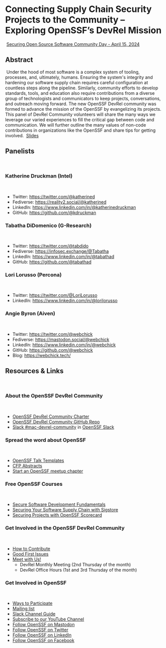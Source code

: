 # Connecting Supply Chain Security Projects to the Community – Exploring OpenSSF’s DevRel Mission
​
[Securing Open Source Software Community Day - April 15, 2024](https://sched.co/1aNLY)
​
## Abstract
​
Under the hood of most software is a complex system of tooling, processes, and, ultimately, humans. Ensuring the system's integrity and hardening our software supply chain requires careful configuration at countless steps along the pipeline. Similarly, community efforts to develop standards, tools, and education also require contributions from a diverse group of technologists and communicators to keep projects, conversations, and outreach moving forward. The new OpenSSF DevRel community was formed to advance the mission of the OpenSSF by evangelizing its projects. This panel of DevRel Community volunteers will share the many ways we leverage our varied experiences to fill the critical gap between code and communication. We will further outline the many values of non-code contributions in organizations like the OpenSSF and share tips for getting involved.
​
[Slides](https://docs.google.com/presentation/d/1geU_v7r_W1ix01qoMg8dOV1qPMZ6Z0EFVo4O4xqeLlw/edit#slide=id.g191532f3332_0_29)
​
## Panelists
​
### Katherine Druckman (Intel)
​
* Twitter: https://twitter.com/@katherined
* Fediverse: <https://reality2.social/@katherined>
* LinkedIn: https://www.linkedin.com/in/@katherinedruckman
* GitHub: https://github.com/@kdruckman
​
### Tabatha DiDomenico (G-Research)
​
* Twitter: https://twitter.com/@tabdido
* Fediverse: <https://infosec.exchange/@Tabatha>
* LinkedIn: https://www.linkedin.com/in/@tabathad
* GitHub: https://github.com/@tabathad
​
### Lori Lorusso (Percona)
​
* Twitter: https://twitter.com/@LoriLorusso
* LinkedIn: https://www.linkedin.com/in/@lorilorusso
​
### Angie Byron (Aiven)
​
* Twitter: https://twitter.com/@webchick
* Fediverse: <https://mastodon.social/@webchick>
* LinkedIn: https://www.linkedin.com/in/@webchick
* GitHub: https://github.com/@webchick
* Blog: <https://webchick.tech/>
​
## Resources & Links
​
### About the OpenSSF DevRel Community
​
* [OpenSSF DevRel Community Charter](https://docs.google.com/document/d/1hO6NuSiNr_7PO1QTYsB6qzcS8pAFW7p_6JT2y0XL5Nk/edit#heading=h.z9vrmtiy2usx)
* [OpenSSF DevRel Community GitHub Repo](https://github.com/ossf/DevRel-community)
* [Slack #mac-devrel-community](https://openssf.slack.com/archives/C060PHUUPAA) in [OpenSSF Slack](https://openssf.slack.com/)
​
### Spread the word about OpenSSF
​
* [OpenSSF Talk Templates](https://github.com/ossf/DevRel-community/tree/main/talk_templates)
* [CFP Abstracts](https://github.com/ossf/DevRel-community/tree/main/abstracts)
* [Start an OpenSSF meetup chapter](https://openssf.org/community/meetup-guidelines/)
​
### Free OpenSSF Courses
​
* [Secure Software Development Fundamentals](https://openssf.org/training/courses/)
* [Securing Your Software Supply Chain with Sigstore](https://openssf.org/training/securing-your-software-supply-chain-with-sigstore-course/)
* [Securing Projects with OpenSSF Scorecard](https://training.linuxfoundation.org/express-learning/securing-projects-with-openssf-scorecard-lfel1006/)
​
### Get Involved in the OpenSSF DevRel Community
​
* [How to Contribute](https://github.com/ossf/DevRel-community/blob/main/CONTRIBUTING.md)
* [Good First Issues](https://github.com/ossf/DevRel-community/issues?q=is%3Aissue+is%3Aopen+label%3A%22good+first+issue%22)
* [Meet with Us!](https://github.com/ossf/DevRel-community/blob/main/CONTRIBUTING.md)
  * DevRel Monthly Meeting (2nd Thursday of the month)
  * DevRel Office Hours (1st and 3rd Thursday of the month)
  
### Get Involved in OpenSSF
​
* [Ways to Participate](https://openssf.org/getinvolved/)
* [Mailing list](https://openssf.org/sign-up/)
* [Slack Channel Guide](https://docs.google.com/document/d/1rTOF4nJA3QM7lBDCEtbPUS6ZAPo3X4jm6dhPE8k8VDo)
* [Subscribe to our YouTube Channel](https://www.youtube.com/channel/UCUdhiXNEBEayowJXY_v7AXQ)
* [Follow OpenSSF on Mastodon](https://social.lfx.dev/@openssf)
* [Follow OpenSSF on Twitter](https://twitter.com/openssf)
* [Follow OpenSSF on LinkedIn](https://www.linkedin.com/company/openssf/)
* [Follow OpenSSF on Facebook](https://www.facebook.com/openssf)
